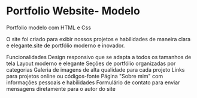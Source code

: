 # Portfolio Website- Modelo
Portfolio modelo com HTML e Css

O site foi criado para exibir nossos projetos e habilidades de maneira clara e elegante.site de portfólio moderno e inovador. 

Funcionalidades
Design responsivo que se adapta a todos os tamanhos de tela
Layout moderno e elegante
Seções de portfólio organizadas por categorias
Galeria de imagens de alta qualidade para cada projeto
Links para projetos online ou códigos-fonte
Página "Sobre mim" com informações pessoais e habilidades
Formulário de contato para enviar mensagens diretamente para o autor do site
